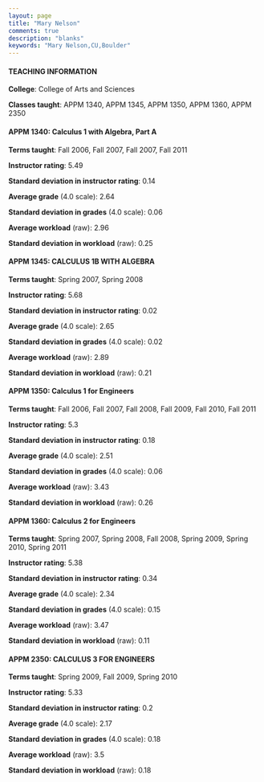 ```yaml
---
layout: page
title: "Mary Nelson" 
comments: true
description: "blanks"
keywords: "Mary Nelson,CU,Boulder"
---
```

<head>
<script src="https://ajax.googleapis.com/ajax/libs/jquery/2.1.3/jquery.min.js"></script>
<script src="https://dl.dropboxusercontent.com/s/pc42nxpaw1ea4o9/highcharts.js?dl=0"></script>
<!-- <script src="../assets/js/highcharts.js"></script> -->
<style type="text/css">@font-face {
	font-family: "Bebas Neue";
	src: url(https://www.filehosting.org/file/details/544349/BebasNeue Regular.otf) format("opentype");
	}
	h1.Bebas { 
		font-family: "Bebas Neue", Verdana, Tahoma;
	}
</style>
</head>
	   
#### TEACHING INFORMATION

**College**: College of Arts and Sciences

**Classes taught**: APPM 1340, APPM 1345, APPM 1350, APPM 1360, APPM 2350

#### APPM 1340: Calculus 1 with Algebra, Part A

**Terms taught**: Fall 2006, Fall 2007, Fall 2007, Fall 2011

**Instructor rating**: 5.49

**Standard deviation in instructor rating**: 0.14

**Average grade** (4.0 scale): 2.64

**Standard deviation in grades** (4.0 scale): 0.06

**Average workload** (raw): 2.96

**Standard deviation in workload** (raw): 0.25

#### APPM 1345: CALCULUS 1B WITH ALGEBRA

**Terms taught**: Spring 2007, Spring 2008

**Instructor rating**: 5.68

**Standard deviation in instructor rating**: 0.02

**Average grade** (4.0 scale): 2.65

**Standard deviation in grades** (4.0 scale): 0.02

**Average workload** (raw): 2.89

**Standard deviation in workload** (raw): 0.21

#### APPM 1350: Calculus 1 for Engineers

**Terms taught**: Fall 2006, Fall 2007, Fall 2008, Fall 2009, Fall 2010, Fall 2011

**Instructor rating**: 5.3

**Standard deviation in instructor rating**: 0.18

**Average grade** (4.0 scale): 2.51

**Standard deviation in grades** (4.0 scale): 0.06

**Average workload** (raw): 3.43

**Standard deviation in workload** (raw): 0.26

#### APPM 1360: Calculus 2 for Engineers

**Terms taught**: Spring 2007, Spring 2008, Fall 2008, Spring 2009, Spring 2010, Spring 2011

**Instructor rating**: 5.38

**Standard deviation in instructor rating**: 0.34

**Average grade** (4.0 scale): 2.34

**Standard deviation in grades** (4.0 scale): 0.15

**Average workload** (raw): 3.47

**Standard deviation in workload** (raw): 0.11

#### APPM 2350: CALCULUS 3 FOR ENGINEERS

**Terms taught**: Spring 2009, Fall 2009, Spring 2010

**Instructor rating**: 5.33

**Standard deviation in instructor rating**: 0.2

**Average grade** (4.0 scale): 2.17

**Standard deviation in grades** (4.0 scale): 0.18

**Average workload** (raw): 3.5

**Standard deviation in workload** (raw): 0.18

